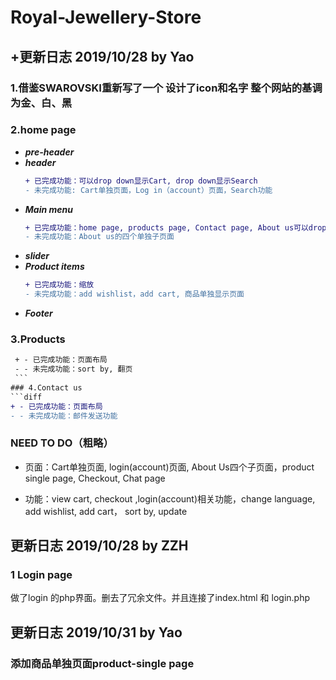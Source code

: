 # Royal-Jewellery-Store

## +更新日志 2019/10/28 by Yao
### 1.借鉴SWAROVSKI重新写了一个 设计了icon和名字 整个网站的基调为金、白、黑
### 2.home page
   - ***pre-header***
   - ***header***
      ```diff
      + 已完成功能：可以drop down显示Cart, drop down显示Search       
      - 未完成功能: Cart单独页面，Log in（account）页面，Search功能
      ```
   - ***Main menu***
      ```diff
      + 已完成功能：home page, products page, Contact page, About us可以drop down
      - 未完成功能：About us的四个单独子页面
      ```
   - ***slider***
   - ***Product items***
      ```diff
      + 已完成功能：缩放        
      - 未完成功能：add wishlist，add cart, 商品单独显示页面
      ```
   - ***Footer***
   
### 3.Products
   ```diff
    + - 已完成功能：页面布局
    - - 未完成功能：sort by, 翻页
    ```
### 4.Contact us
   ```diff
   + - 已完成功能：页面布局
   - - 未完成功能：邮件发送功能
   ```
### NEED TO DO（粗略）
   
   - 页面：Cart单独页面, login(account)页面, About Us四个子页面，product single page, Checkout, Chat page
   
   - 功能：view cart, checkout ,login(account)相关功能，change language, add wishlist, add cart， sort by, update

## 更新日志 2019/10/28 by ZZH
   ### 1 Login page
   做了login 的php界面。删去了冗余文件。并且连接了index.html 和 login.php
   
   
## 更新日志 2019/10/31 by Yao
   
   ### 添加商品单独页面product-single page
   
